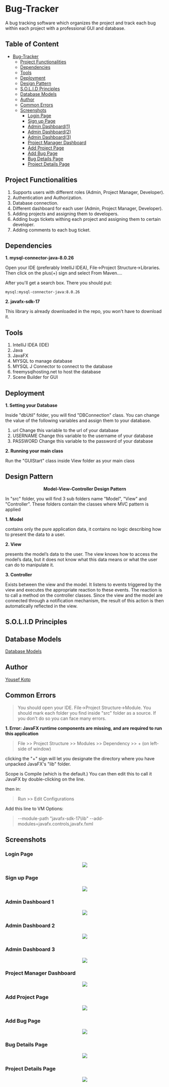 # Bug-Tracker
A bug tracking software which organizes the project and track each bug within each project with a professional GUI and database.

## Table of Content
- [Bug-Tracker](#bug-tracker)
  * [Project Functionalities](#project-functionalities)
  * [Dependencies](#dependencies)
  * [Tools](#tools)
  * [Deployment](#deployment)
  * [Design Pattern](#design-pattern)
  * [S.O.L.I.D Principles](#solid-principles)
  * [Database Models](#database-models)
  * [Author](#author)
  * [Common Errors](#common-errors)
  * [Screenshots](#screenshots)
    + [Login Page](#login-page)
    + [Sign up Page](#sign-up-page)
    + [Admin Dashboard(1)](#admin-dashboard-1)
    + [Admin Dashboard(2)](#admin-dashboard-2)
    + [Admin Dashboard(3)](#admin-dashboard-3)
    + [Project Manager Dashboard](#project-manager-dashboard)
    + [Add Project Page](#add-project-page)
    + [Add Bug Page](#add-bug-page)
    + [Bug Details Page](#bug-details-page)
    + [Project Details Page](#project-details-page)

## Project Functionalities
1. Supports users with different roles (Admin, Project Manager, Developer).
2. Authentication and Authorization.
3. Database connection.
4. Different dashboard for each user (Admin, Project Manager, Developer).
5. Adding projects and assigning them to developers.
6. Adding bugs tickets withing each project and assigning them to certain developer.
7. Adding comments to each bug ticket.

## Dependencies
**1. mysql-connector-java-8.0.26**

Open your IDE (preferably IntelliJ IDEA), File->Project Structure->Libraries. Then click on the plus(+) sign and select From Maven....

After you'll get a search box. There you should put:

    mysql:mysql-connector-java:8.0.26

**2. javafx-sdk-17**

This library is already downloaded in the repo, you won't have to download it.

## Tools
1. IntelliJ IDEA (IDE)
2. Java
3. JavaFX
4. MYSQL to manage database
5. MYSQL J Connector to connect to the database
6. freemysqlhosting.net to host the database
7. Scene Builder for GUI


## Deployment
**1. Setting your Database**

Inside "dbUtil" folder, you will find "DBConnection" class. You can change the value of the following variables and assign them to your database.

1. url
   Change this variable to the url of your database
2. USERNAME
   Change this variable to the username of your database
3. PASSWORD
   Change this variable to the password of your database

**2. Running your main class**

Run the "GUIStart" class inside View folder as your main class


## Design Pattern
<p align="center">
 <strong> Model-View-Controller Design Pattern</strong>
</p>


In "src" folder, you will find 3 sub folders name "Model", "View" and "Controller". These folders contain the classes where MVC pattern is applied

**1. Model**

contains only the pure application data, it contains no logic describing how to present the data to a user.

**2. View**

presents the model’s data to the user. The view knows how to access the model’s data, but it does not know what this data means or what the user can do to manipulate it.

**3. Controller**

Exists between the view and the model. It listens to events triggered by the view and executes the appropriate reaction to these events. The reaction is to call a method on the controller classes. Since the view and the model are connected through a notification mechanism, the result of this action is then automatically reflected in the view.

## S.O.L.I.D Principles


## Database Models
[Database Models](Database%20Models)

## Author
[Yousef Kotp](https://github.com/yousefkotp)

## Common Errors
> You should open your IDE. File->Project Structure->Module. You should mark each folder you find inside "src" folder as a source. If you don't do so you can face many errors.

**1. Error: JavaFX runtime components are missing, and are required to run this application**
> File >> Project Structure >> Modules >> Dependency >> + (on left-side of window)

clicking the "+" sign will let you designate the directory where you have unpacked JavaFX's "lib" folder.

Scope is Compile (which is the default.) You can then edit this to call it JavaFX by double-clicking on the line.

then in:

> Run >> Edit Configurations

Add this line to VM Options:

> --module-path "javafx-sdk-17\lib" --add-modules=javafx.controls,javafx.fxml

## Screenshots
### Login Page
<p align="center">
  <img src="https://user-images.githubusercontent.com/41492875/134807539-e8cad699-50c7-4b40-b1ce-92d91c8c7ad0.png"/>
</p>

### Sign up Page
<p align="center">
  <img src="https://user-images.githubusercontent.com/41492875/134807538-d7120601-6619-4162-9b68-0453ca2d2d11.png"/>
</p>

### Admin Dashboard 1
<p align="center">
  <img src="https://user-images.githubusercontent.com/41492875/134807529-af9197d5-9d61-4ae9-ae83-221f0450ab6a.png"/>
</p>

### Admin Dashboard 2
<p align="center">
  <img src="https://user-images.githubusercontent.com/41492875/134807535-72b72d35-c526-4de2-8422-38aceb84b850.png"/>
</p>

### Admin Dashboard 3
<p align="center">
  <img src="https://user-images.githubusercontent.com/41492875/134807534-27caade9-368b-4fb7-a238-b751468cfdf4.png"/>
</p>

### Project Manager Dashboard
<p align="center">
  <img src="https://user-images.githubusercontent.com/41492875/134807532-93c3a4db-b23a-4838-bbd1-a3b16769725b.png"/>
</p>

### Add Project Page
<p align="center">
  <img src="https://user-images.githubusercontent.com/41492875/134807537-907aa061-aaab-4027-9694-fa7c4fc5a7ab.png"/>
</p>

### Add Bug Page
<p align="center">
  <img src="https://user-images.githubusercontent.com/41492875/134807536-d11ab801-8054-462e-8eab-8494ac46d3eb.png"/>
</p>

### Bug Details Page
<p align="center">
  <img src="https://user-images.githubusercontent.com/41492875/134807530-668c692d-48dd-4806-8a2a-71e909aa7b63.png"/>
</p>

### Project Details Page
<p align="center">
  <img src="https://user-images.githubusercontent.com/41492875/134807526-feb99d5d-4dc1-4780-b685-4f9d10b4210f.png"/>
</p>



